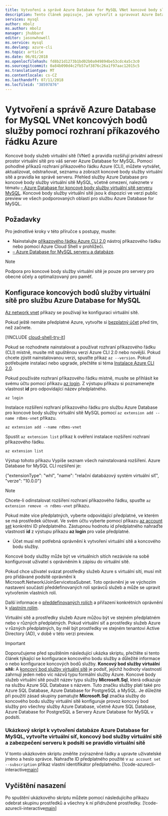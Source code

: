 ```yaml
---
title: Vytvoření a správě Azure Database for MySQL VNet koncové body služby a pravidla pomocí rozhraní příkazového řádku Azure | Dokumentace Microsoftu
description: Tento článek popisuje, jak vytvořit a spravovat Azure Database for MySQL VNet koncové body služby a pravidla pomocí příkazového řádku Azure CLI.
services: mysql
author: mbolz
ms.author: mbolz
manager: jhubbard
editor: jasonwhowell
ms.service: mysql
ms.devlang: azure-cli
ms.topic: article
ms.date: 06/01/2018
ms.openlocfilehash: fd8b21d1273b1bd02b0a949894be53cdc4a5c3c0
ms.sourcegitcommit: 0a84b090d4c2fb57af3876c26a1f97aac12015c5
ms.translationtype: MT
ms.contentlocale: cs-CZ
ms.lasthandoff: 07/11/2018
ms.locfileid: "38597876"
---
```

# <a name="create-and-manage-azure-database-for-mysql-vnet-service-endpoints-using-azure-cli"></a>Vytvoření a správě Azure Database for MySQL VNet koncových bodů služby pomocí rozhraní příkazového řádku Azure
Koncové body služeb virtuální sítě (VNet) a pravidla rozšiřují privátní adresní prostor virtuální sítě pro váš server Azure Database for MySQL. Pomocí pohodlné příkazů rozhraní příkazového řádku Azure (CLI), můžete vytvářet, aktualizovat, odstraňovat, seznamu a zobrazit koncové body služby virtuální sítě a pravidla ke správě serveru. Přehled služby Azure Database pro koncové body služby virtuální sítě MySQL, včetně omezení, naleznete v tématu [– Azure Database for koncové body služby virtuální sítě serveru MySQL](concepts-data-access-and-security-vnet.md). Koncové body služby virtuální sítě jsou k dispozici ve verzi public preview ve všech podporovaných oblastí pro službu Azure Database for MySQL.

## <a name="prerequisites"></a>Požadavky
Pro jednotlivé kroky v této příručce s postupy, musíte:
- Nainstalujte [příkazového řádku Azure CLI 2.0](/cli/azure/install-azure-cli) nástroj příkazového řádku nebo pomocí Azure Cloud Shell v prohlížeči.
- [– Azure Database for MySQL serveru a databáze](quickstart-create-mysql-server-database-using-azure-cli.md).

> [!NOTE]
> Podpora pro koncové body služby virtuální sítě je pouze pro servery pro obecné účely a optimalizovaný pro paměť.

## <a name="configure-vnet-service-endpoints-for-azure-database-for-mysql"></a>Konfigurace koncových bodů služby virtuální sítě pro službu Azure Database for MySQL
[Az network vnet](https://docs.microsoft.com/cli/azure/network/vnet?view=azure-cli-latest) příkazy se používají ke konfiguraci virtuální sítě.

Pokud ještě nemáte předplatné Azure, vytvořte si [bezplatný účet](https://azure.microsoft.com/free/) před tím, než začnete.

[!INCLUDE [cloud-shell-try-it](../../includes/cloud-shell-try-it.md)]

Pokud se rozhodnete nainstalovat a používat rozhraní příkazového řádku (CLI) místně, musíte mít spuštěnou verzi Azure CLI 2.0 nebo novější. Pokud chcete zjistit nainstalovanou verzi, spusťte příkaz `az --version`. Pokud potřebujete instalaci nebo upgrade, přečtěte si téma [Instalace Azure CLI 2.0]( /cli/azure/install-azure-cli). 

Pokud používáte rozhraní příkazového řádku místně, musíte se přihlásit ke svému účtu pomocí příkazu [az login](/cli/azure/authenticate-azure-cli?view=interactive-log-in). Z výstupu příkazu si poznamenejte vlastnost **id** pro odpovídající název předplatného.
```azurecli-interactive
az login
```

Instalace rozšíření rozhraní příkazového řádku pro službu Azure Database pro koncové body služby virtuální sítě MySQL pomocí `az extension add --name rdbms-vnet` příkazu. 
```azurecli-interactive
az extension add --name rdbms-vnet
```

Spustit `az extension list` příkaz k ověření instalace rozšíření rozhraní příkazového řádku.
```azurecli-interactive
az extension list
```
Výstup tohoto příkazu Vypíše seznam všech nainstalovaná rozšíření. Azure Database for MySQL CLI rozšíření je:

 {"extensionType": "whl", "name": "relační databázový systém virtuální síť", "verze": "10.0.0"}

> [!NOTE]
> Chcete-li odinstalovat rozšíření rozhraní příkazového řádku, spusťte `az extension remove -n rdbms-vnet` příkazu. 

Pokud máte více předplatných, vyberte odpovídající předplatné, ve kterém se má prostředek účtovat. Ve svém účtu vyberte pomocí příkazu [az account set](/cli/azure/account#az_account_set) konkrétní ID předplatného. Zástupnou hodnotu id předplatného nahraďte vlastností **id** z výstupu příkazu **az login** pro vaše předplatné.

- Účet musí mít potřebná oprávnění k vytvoření virtuální sítě a koncového bodu služby.

Koncové body služby může být ve virtuálních sítích nezávisle na sobě konfigurovat uživatel s oprávněním k zápisu do virtuální sítě.

Pokud chce uživatel svázat prostředky služeb Azure s virtuální sítí, musí mít pro přidávané podsítě oprávnění k Microsoft.Network/JoinServicetoaSubnet. Toto oprávnění je ve výchozím nastavení součástí předdefinovaných rolí správců služeb a může se upravit vytvořením vlastních rolí.

Další informace o [předdefinovaných rolích](https://docs.microsoft.com/azure/active-directory/role-based-access-built-in-roles) a přiřazení konkrétních oprávnění k [vlastním rolím](https://docs.microsoft.com/azure/active-directory/role-based-access-control-custom-roles).

Virtuální sítě a prostředky služeb Azure můžou být ve stejném předplatném nebo v různých předplatných. Pokud virtuální síť a prostředky služeb Azure v různých předplatných, by měl být prostředky ve stejném tenantovi Active Directory (AD), v době v této verzi preview.

> [!IMPORTANT]
> Doporučujeme před spuštěním následující ukázka skriptu, přečtěte si tento článek týkající se konfigurace koncového bodu služby a důležité informace o nebo konfigurace koncových bodů služby. **Koncový bod služby virtuální sítě:** A [koncový bod služby virtuální sítě](../virtual-network/virtual-network-service-endpoints-overview.md) je podsíť, jejichž hodnoty vlastností zahrnují jeden nebo víc názvů typu formální služby Azure. Koncové body služeb virtuální sítě použít název typu služby **Microsoft.Sql**, která odkazuje na službu Azure SQL Database s názvem. Tuto značku služby platí také pro Azure SQL Database, Azure Database for PostgreSQL a MySQL. Je důležité při použití zásad skupiny pamatujte **Microsoft.Sql** značka služby do koncového bodu služby virtuální sítě konfiguruje provoz koncový bod služby pro všechny služby Azure Database, včetně Azure SQL Database, Azure Database for PostgreSQL a Servery Azure Database for MySQL v podsíti. 
> 

### <a name="sample-script-to-create-an-azure-database-for-mysql-database-create-a-vnet-vnet-service-endpoint-and-secure-the-server-to-the-subnet-with-a-vnet-rule"></a>Ukázkový skript k vytvoření databáze Azure Database for MySQL, vytvořte virtuální síť, koncový bod služby virtuální sítě a zabezpečení serveru k podsíti se pravidlo virtuální sítě
V tomto ukázkovém skriptu změňte zvýrazněné řádky a upravte uživatelské jméno a heslo správce. Nahraďte ID předplatného použité v `az account set --subscription` příkaz vlastní identifikátor předplatného.
[!code-azurecli-interactive[main](../../cli_scripts/mysql/create-mysql-server-vnet/create-mysql-server.sh?highlight=5,20 "Create an Azure Database for MySQL, VNet, VNet service endpoint, and VNet rule.")]

## <a name="clean-up-deployment"></a>Vyčištění nasazení
Po spuštění ukázkového skriptu můžete pomocí následujícího příkazu odebrat skupinu prostředků a všechny k ní přidružené prostředky.
[!code-azurecli-interactive[main](../../cli_scripts/mysql/create-mysql-server-vnet/delete-mysql.sh "Delete the resource group.")]

